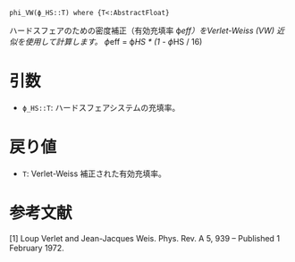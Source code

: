 ```
phi_VW(ϕ_HS::T) where {T<:AbstractFloat}
```

ハードスフェアのための密度補正（有効充填率 ϕ*eff）をVerlet-Weiss (VW) 近似を使用して計算します。 ϕ*eff = ϕ*HS * (1 - ϕ*HS / 16)

# 引数

  * `ϕ_HS::T`: ハードスフェアシステムの充填率。

# 戻り値

  * `T`: Verlet-Weiss 補正された有効充填率。

# 参考文献

[1] Loup Verlet and Jean-Jacques Weis. Phys. Rev. A 5, 939 – Published 1 February 1972.
